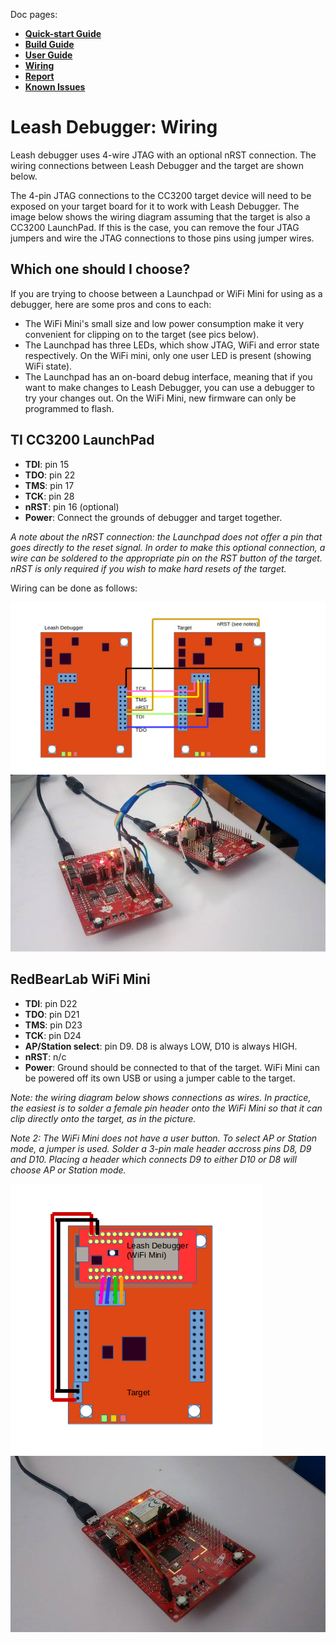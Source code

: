 Doc pages:
* [**Quick-start Guide**](QuickStart.md)
* [**Build Guide**](BuildGuide.md)
* [**User Guide**](UserGuide.md)
* [**Wiring**](Wiring.md)
* [**Report**](Report.md)
* [**Known Issues**](KnownIssues.md)

# Leash Debugger: Wiring

Leash debugger uses 4-wire JTAG with an optional nRST connection. The wiring connections between Leash Debugger and the target are shown below.

The 4-pin JTAG connections to the CC3200 target device will need to be exposed on your target board for it to work with Leash Debugger. The image below shows the wiring diagram assuming that the target is also a CC3200 LaunchPad. If this is the case, you can remove the four JTAG jumpers and wire the JTAG connections to those pins using jumper wires.

## Which one should I choose?

If you are trying to choose between a Launchpad or WiFi Mini for using as a debugger, here are some pros and cons to each:

* The WiFi Mini's small size and low power consumption make it very convenient for clipping on to the target (see pics below).
* The Launchpad has three LEDs, which show JTAG, WiFi and error state respectively. On the WiFi mini, only one user LED is present (showing WiFi state).
* The Launchpad has an on-board debug interface, meaning that if you want to make changes to Leash Debugger, you can use a debugger to try your changes out. On the WiFi Mini, new firmware can only be programmed to flash.

## TI CC3200 LaunchPad

- **TDI**: pin 15
- **TDO**: pin 22
- **TMS**: pin 17
- **TCK**: pin 28
- **nRST**: pin 16 (optional)
- **Power**: Connect the grounds of debugger and target together.

*A note about the nRST connection: the Launchpad does not offer a pin that goes directly to the reset signal. In order to make this optional connection, a wire can be soldered to the appropriate pin on the RST button of the target. nRST is only required if you wish to make hard resets of the target.*

Wiring can be done as follows:

![Leash Debugger wiring for CC3200 Launchpad](/doc/images/Wiring_Launchpad.png)
![A configuration using two CC3200 LaunchPad boards.](/doc/images/SetupPic_Launchpad.jpg)

## RedBearLab WiFi Mini

- **TDI**: pin D22
- **TDO**: pin D21
- **TMS**: pin D23
- **TCK**: pin D24
- **AP/Station select**: pin D9. D8 is always LOW, D10 is always HIGH.
- **nRST**: n/c
- **Power**: Ground should be connected to that of the target. WiFi Mini can be powered off its own USB or using a jumper cable to the target.

*Note: the wiring diagram below shows connections as wires. In practice, the easiest is to solder a female pin header onto the WiFi Mini so that it can clip directly onto the target, as in the picture.*

*Note 2: The WiFi Mini does not have a user button. To select AP or Station mode, a jumper is used. Solder a 3-pin male header accross pins D8, D9 and D10. Placing a header which connects D9 to either D10 or D8 will choose AP or Station mode.*

![Leash Debugger wiring for RedBearLab WiFi Mini](/doc/images/Wiring_RBL_WifiMini.png)
![A convenient configuration using a RedBearLab Wifi Mini on a Launchpad target, done using a female pin header and jumper cable for power.](/doc/images/SetupPic_RBL_WifiMini.jpg)








